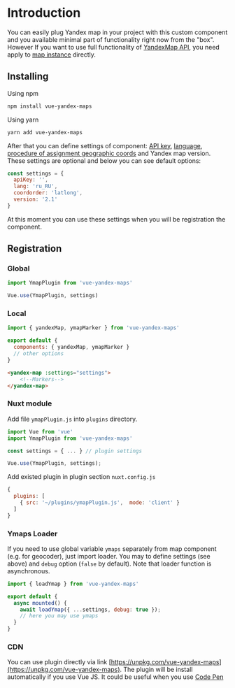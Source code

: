 # Introduction

You can easily plug Yandex map in your project with this custom component and you available minimal part of functionality right now from the "box". However If you want to use full functionality of [YandexMap API](https://tech.yandex.ru/maps/doc/jsapi/2.1/quick-start/index-docpage/), you need apply to [map instance](https://tech.yandex.ru/maps/doc/jsapi/2.1/quick-start/index-docpage/) directly.
 

##  Installing

Using npm

```Bash
npm install vue-yandex-maps
```

Using yarn
```Bash
yarn add vue-yandex-maps
```

After that you can define settings of component:
 [API key](https://tech.yandex.ru/maps/doc/jsapi/2.1/dg/concepts/load-docpage/), [language](https://tech.yandex.ru/maps/doc/jsapi/2.1/dg/concepts/localization-docpage/), [procedure of assignment geographic coords](https://tech.yandex.ru/maps/jsapi/doc/2.1/dg/concepts/load-docpage/#load__coordorder) and Yandex map version. These settings are optional and below you can see default options:

```JavaScript
const settings = {
  apiKey: '',
  lang: 'ru_RU',
  coordorder: 'latlong',
  version: '2.1'
}
```

At this moment you can use these settings when you will be registration the component.

## Registration

### Global
```JavaScript
import YmapPlugin from 'vue-yandex-maps'

Vue.use(YmapPlugin, settings)
```

### Local

```JavaScript
import { yandexMap, ymapMarker } from 'vue-yandex-maps'

export default {
  components: { yandexMap, ymapMarker }
  // other options
}

```
```HTML
<yandex-map :settings="settings">
    <!--Markers-->
</yandex-map>
```

### Nuxt module

Add file `ymapPlugin.js` into `plugins` directory. 

```JavaScript
import Vue from 'vue'
import YmapPlugin from 'vue-yandex-maps'

const settings = { ... } // plugin settings

Vue.use(YmapPlugin, settings);
```

Add existed plugin in plugin section `nuxt.config.js`

```JavaScript
{
  plugins: [
    { src: '~/plugins/ymapPlugin.js',  mode: 'client' }
  ]
}
```

### Ymaps Loader

If you need to use global variable `ymaps` separately from map component (e.g. for geocoder), just import loader. You may to define settings (see above) and `debug` option (`false` by default). Note that loader function is asynchronous.  

```JavaScript
import { loadYmap } from 'vue-yandex-maps'

export default {
  async mounted() {
    await loadYmap({ ...settings, debug: true });
    // here you may use ymaps 
  }
}
```

### CDN

You can use plugin directly via link [https://unpkg.com/vue-yandex-maps](https://unpkg.com/vue-yandex-maps). The plugin will be install automatically if you use Vue JS. It could be useful when you use [Code Pen](https://codepen.io/PNKBizz/pen/WMRwyM)
